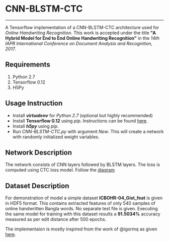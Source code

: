# CNN-BLSTM-CTC
---
A Tensorflow implementation of a CNN-BLSTM-CTC architecture used for *Online Handwriting Recognition*. This work is accepted under the title __"A Hybrid Model for End to End Online Handwriting Recognition"__ in the *14th IAPR International Conference on Document Analysis and Recognition, 2017*.

Requirements
---
1. Python 2.7
2. Tensorflow 0.12
3. H5Py

## Usage Instruction
- Install __*virtualenv*__ for *Python 2.7* (optional but highly recommended)
- Install __Tensorflow 0.12__ using *pip*. Instructions can be found [here](https://www.tensorflow.org/versions/r0.12/get_started/os_setup).
- Install __*h5py*__ using *pip*.
- Run *CNN-BLSTM-CTC.py* with argument *New*. This will create a network with randomly initialized weight variables.
## Network Description
The network consists of CNN layers followed by BLSTM layers. The loss is computed using CTC loss model. Follow the [diagram](https://github.com/xisnu/CNN-BLSTM-CTC/blob/master/Images/hybrid.jpg)
## Dataset Description
For demonstration of model a simple dataset __ICBOHR-04_Gist_feat__ is given in HDF5 format. This contains extracted features of only 540 samples of online handwritten Bangla words. No separate test file is given. Executing the same model for training with this dataset results a __91.5034%__ accuracy measured as per edit distance after 500 epochs. 

The implementaion is mostly inspired from the work of @igormq as given [here](https://github.com/igormq/ctc_tensorflow_example/blob/master/ctc_tensorflow_example.py).
